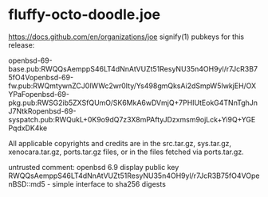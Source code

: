 # fluffy-octo-doodle.joe
https://docs.github.com/en/organizations/joe
signify(1) pubkeys for this release:

openbsd-69-base.pub:RWQQsAemppS46LT4dNnAtVUZt51ResyNU35n4OH9yl/r7JcR3B75fO4Vopenbsd-69-fw.pub:RWQmtywnZCJ0lWWc2wr0Ity/Ys498gmQksAi2dSmpW5IwkjEH/OXYPaFopenbsd-69-pkg.pub:RWSG2ib5ZXSfQUmO/SK6MkA6wDVmjQ+7PHIUtEokG4TNnTghJnJ7NtkRopenbsd-69-syspatch.pub:RWQukL+0K9o9dQ7z3X8mPAftyJDzxmsm9ojLck+Yi9Q+YGEPqdxDK4ke

All applicable copyrights and credits are in the src.tar.gz, sys.tar.gz, xenocara.tar.gz, ports.tar.gz files, or in the files fetched via ports.tar.gz.

untrusted comment: openbsd 6.9 display public key RWQQsAemppS46LT4dNnAtVUZt51ResyNU35n4OH9yl/r7JcR3B75fO4VOpenBSD::md5 - simple interface to sha256 digests
